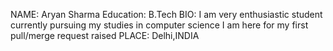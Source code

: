 NAME: Aryan Sharma
Education: B.Tech
BIO: I am very enthusiastic student currently pursuing my studies in computer science
I am here for my first pull/merge request raised
PLACE: Delhi,INDIA
